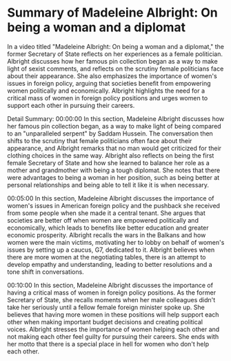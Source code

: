 # Summary of Madeleine Albright: On being a woman and a diplomat

In a video titled "Madeleine Albright: On being a woman and a diplomat," the former Secretary of State reflects on her experiences as a female politician. Albright discusses how her famous pin collection began as a way to make light of sexist comments, and reflects on the scrutiny female politicians face about their appearance. She also emphasizes the importance of women's issues in foreign policy, arguing that societies benefit from empowering women politically and economically. Albright highlights the need for a critical mass of women in foreign policy positions and urges women to support each other in pursuing their careers.

Detail Summary: 
00:00:00
In this section, Madeleine Albright discusses how her famous pin collection began, as a way to make light of being compared to an "unparalleled serpent" by Saddam Hussein. The conversation then shifts to the scrutiny that female politicians often face about their appearance, and Albright remarks that no man would get criticized for their clothing choices in the same way. Albright also reflects on being the first female Secretary of State and how she learned to balance her role as a mother and grandmother with being a tough diplomat. She notes that there were advantages to being a woman in her position, such as being better at personal relationships and being able to tell it like it is when necessary.

00:05:00
In this section, Madeleine Albright discusses the importance of women's issues in American foreign policy and the pushback she received from some people when she made it a central tenant. She argues that societies are better off when women are empowered politically and economically, which leads to benefits like better education and greater economic prosperity. Albright recalls the wars in the Balkans and how women were the main victims, motivating her to lobby on behalf of women's issues by setting up a caucus, G7, dedicated to it. Albright believes when there are more women at the negotiating tables, there is an attempt to develop empathy and understanding, leading to better resolutions and a tone shift in conversations.

00:10:00
In this section, Madeleine Albright discusses the importance of having a critical mass of women in foreign policy positions. As the former Secretary of State, she recalls moments when her male colleagues didn't take her seriously until a fellow female foreign minister spoke up. She believes that having more women in these positions will help support each other when making important budget decisions and creating political voices. Albright stresses the importance of women helping each other and not making each other feel guilty for pursuing their careers. She ends with her motto that there is a special place in hell for women who don't help each other.

